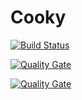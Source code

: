 # Cooky

[![Build Status](http://jenkins-swe.it.dh-karlsruhe.de/buildStatus/icon?job=Cooky)](http://jenkins-swe.it.dh-karlsruhe.de/job/Cooky/)

[![Quality Gate](http://sonarqube.it.dh-karlsruhe.de/api/badges/gate?key=Cooky%3ACookyApp)](http://sonarqube.it.dh-karlsruhe.de/overview?id=Cooky%3ACookyApp)

[![Quality Gate](http://sonarqube.it.dh-karlsruhe.de/api/badges/gate?key=Cooky%3ACookyApp&metric=coverage)](http://sonarqube.it.dh-karlsruhe.de/overview?id=Cooky%3ACookyApp)
